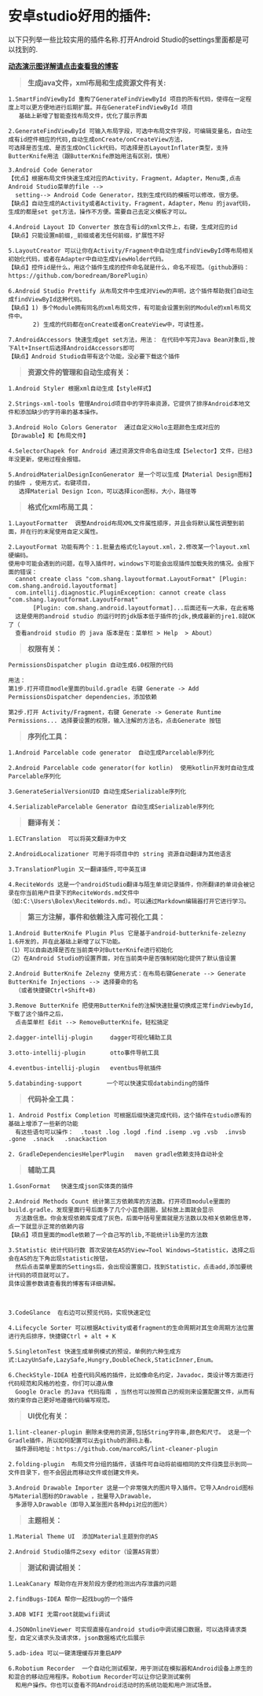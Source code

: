 # 安卓studio好用的插件:

以下只列举一些比较实用的插件名称.打开Android Studio的settings里面都是可以找到的.

 **[动态演示图详解请点击查看我的博客](http://www.jianshu.com/p/269a48d7508d)**

> **生成java文件，xml布局和生成资源文件有关:**

    1.SmartFindViewById 重构了GenerateFindViewById 项目的所有代码，使得在一定程度上可以更方便地进行后期扩展。并在GenerateFindViewById 项目
       基础上新增了智能查找布局文件，优化了展示界面
    
    2.GenerateFindViewById 可输入布局字段，可选中布局文件字段，可编辑变量名，自动生成有id控件相应的代码,自动生成onCreate/onCreateView方法，
    可选择是否生成、是否生成OnClick代码，可选择是否LayoutInflater类型，支持ButterKnife用法（跟ButterKnife原始用法有区别，慎用）
    
    3.Android Code Generator 
    【优点】根据布局文件快速生成对应的Activity，Fragment，Adapter，Menu类,点击Android Studio菜单的file -->
      setting--> Android Code Generator，找到生成代码的模板可以修改，很方便。
    【缺点】自动生成的Activity或者Activity，Fragment，Adapter，Menu 的java代码，生成的都是set get方法，操作不方便。需要自己去定义模板才可以。
    
    4.Android Layout ID Converter 放在含有id的xml文件上，右键，生成对应的id
    【缺点】只能设置m前缀,_前缀或者无任何前缀，扩展性不好
    
    5.LayoutCreator 可以让你在Activity/Fragment中自动生成findViewById等布局相关初始化代码，或者在Adapter中自动生成ViewHolder代码。
    【缺点】控件id是什么，用这个插件生成的控件命名就是什么，命名不规范。（github源码：https://github.com/boredream/BorePlugin）
    
    6.Android Studio Prettify 从布局文件中生成对View的声明，这个插件帮助我们自动生成findViewById这种代码。
    【缺点】1) 多个Module拥有同名的xml布局文件，有可能会设置到别的Module的xml布局文件中。
           2) 生成的代码都在onCreate或者onCreateView中，可读性差。
    
    7.AndroidAccessors 快速生成get set方法，用法： 在代码中写完Java Bean对象后,按下Alt+Insert后选择AndroidAccessors即可
    【缺点】Android Studio自带有这个功能，没必要下载这个插件



> **资源文件的管理和自动生成有关：**

    1.Android Styler 根据xml自动生成【style样式】

    2.Strings-xml-tools 管理Android项目中的字符串资源，它提供了排序Android本地文件和添加缺少的字符串的基本操作。

    3.Android Holo Colors Generator  通过自定义Holo主题颜色生成对应的【Drawable】和【布局文件】

    4.SelectorChapek for Android 通过资源文件命名自动生成【Selector】文件，已经3年没更新，使用过程会报错。

    5.AndroidMaterialDesignIconGenerator 是一个可以生成【Material Design图标】的插件 ，使用方式，右键项目，
       选择Material Design Icon，可以选择icon图标，大小，路径等



> **格式化xml布局工具：**

    1.LayoutFormatter  调整Android布局XML文件属性顺序，并且会将默认属性调整到前面，并在行的末尾使用自定义属性。
     
    2.LayoutFormat 功能有两个：1.批量去格式化layout.xml，2.修改某一个layout.xml硬编码。
    使用中可能会遇到的问题，在导入插件时，windows下可能会出现插件加载失败的情况。会报下面的错误：
      cannot create class "com.shang.layoutformat.LayoutFormat" [Plugin: com.shang.android.layoutformat]
      com.intellij.diagnostic.PluginException: cannot create class "com.shang.layoutformat.LayoutFormat"
           [Plugin: com.shang.android.layoutformat]...后面还有一大串，在此省略
      这是使用的android studio 的运行时的jdk版本低于插件的jdk,换成最新的jre1.8就OK了（
      查看android studio 的 java 版本是在：菜单栏 > Help  > About）



> **权限有关：**

    PermissionsDispatcher plugin 自动生成6.0权限的代码
    
    用法：
    第1步.打开项目modle里面的build.gradle 右键 Generate -> Add PermissionsDispatcher dependencies，添加依赖
    
    第2步.打开 Activity/Fragment，右键 Generate -> Generate Runtime Permissions... 选择要设置的权限，输入注解的方法名，点击Generate 按钮



> **序列化工具：**

    1.Android Parcelable code generator  自动生成Parcelable序列化

    2.Android Parcelable code generator(for kotlin)  使用kotlin开发时自动生成Parcelable序列化
    
    3.GenerateSerialVersionUID 自动生成Serializable序列化
   
    4.SerializableParcelable Generator 自动生成Serializable序列化
 

> **翻译有关：**

    1.ECTranslation  可以将英文翻译为中文
    
    2.AndroidLocalizationer 可用于将项目中的 string 资源自动翻译为其他语言
    
    3.TranslationPlugin 又一翻译插件,可中英互译
    
    4.ReciteWords 这是一个androidStudio翻译与陌生单词记录插件，你所翻译的单词会被记录在你当前用户目录下的ReciteWords.md文件中
    （如:C:\Users\Bolex\ReciteWords.md）。可以通过Markdown编辑器打开它进行学习。



> **第三方注解，事件和依赖注入库可视化工具：**

    1.Android ButterKnife Plugin Plus 它是基于android-butterknife-zelezny 1.6开发的，并在此基础上新增了以下功能。
    （1）可以自由选择是否在当前类中对ButterKnife进行初始化
    （2）在Android Studio的设置界面，对在当前类中是否强制初始化提供了默认值设置

    2.Android ButterKnife Zelezny 使用方式：在布局右键Generate --> Generate ButterKnife Injections --> 选择要命的名
      （或者快捷键Ctrl+Shift+B)

    3.Remove ButterKnife 把使用ButterKnife的注解快速批量切换成正常findViewbyId,下载了这个插件之后，
      点击菜单栏 Edit --> RemoveButterKnife，轻松搞定

    2.dagger-intellij-plugin     dagger可视化辅助工具

    3.otto-intellij-plugin       otto事件导航工具

    4.eventbus-intellij-plugin   eventbus导航插件

    5.databinding-support       一个可以快速实现databinding的插件



> **代码补全工具：**

    1. Android Postfix Completion 可根据后缀快速完成代码，这个插件在studio原有的基础上增添了一些新的功能
      有这些语句可以操作：  .toast .log .logd .find .isemp .vg .vsb  .invsb  .gone  .snack   .snackaction

    2. GradleDependenciesHelperPlugin   maven gradle依赖支持自动补全



> **辅助工具**

    1.GsonFormat   快速生成json实体类的插件
    
    2.Android Methods Count 统计第三方依赖库的方法数。打开项目module里面的build.gradle，发现里面行号后面多了几个小蓝色圆圈，鼠标放上面就会显示
      方法数信息。你会发现依赖库变成了灰色，后面中括号里面就是方法数以及相关依赖信息等，点一下就显示正常的依赖内容
    【缺点】项目里面的modle依赖了一个自己写的lib,不能统计lib里的方法数
    
    3.Statistic 统计代码行数 首次安装在AS的View→Tool Windows→Statistic，选择之后会在AS的左下角出现statistic按钮，
      然后点击菜单里面的Settings后，会出现设置窗口，找到Statistic，点击add,添加要统计代码的项目就可以了。
    具体设置参数请查看我的博客有详细讲解。
    


    3.CodeGlance  在右边可以预览代码，实现快速定位
     
    4.Lifecycle Sorter 可以根据Activity或者fragment的生命周期对其生命周期方法位置进行先后排序，快捷键Ctrl + alt + K
    
    5.SingletonTest 快速生成单例模式的预设，单例的六种生成方式:LazyUnSafe,LazySafe,Hungry,DoubleCheck,StaticInner,Enum。
    
    6.CheckStyle-IDEA 检查代码风格的插件，比如像命名约定，Javadoc，类设计等方面进行代码规范和风格的检查，你们可以遵从像
      Google Oracle 的Java 代码指南 ，当然也可以按照自己的规则来设置配置文件，从而有效约束你自己更好地遵循代码编写规范。



> **UI优化有关：**

    1.lint-cleaner-plugin 删除未使用的资源,包括String字符串,颜色和尺寸。 这是一个Gradle插件，所以如何配置可以去github的源码上看。
      插件源码地址：https://github.com/marcoRS/lint-cleaner-plugin

    2.folding-plugin  布局文件分组的插件，该插件可自动将前缀相同的文件归类显示到同一文件目录下，但不会因此而移动文件或创建文件夹。

    3.Android Drawable Importer 这是一个非常强大的图片导入插件。它导入Android图标与Material图标的Drawable ，批量导入Drawable，
      多源导入Drawable（即导入某张图片各种dpi对应的图片）



> **主题相关：**

    1.Material Theme UI  添加Material主题到你的AS

    2.Android Studio插件之sexy editor（设置AS背景）



> **测试和调试相关：**

    1.LeakCanary 帮助你在开发阶段方便的检测出内存泄露的问题
    
    2.findBugs-IDEA 帮你一起找bug的一个插件
    
    3.ADB WIFI 无需root就能wifi调试
    
    4.JSONOnlineViewer 可实现直接在android studio中调试接口数据，可以选择请求类型，自定义请求头及请求体，json数据格式化后展示
    
    5.adb-idea 可以一键清理缓存并重启APP
    
    6.Robotium Recorder  一个自动化测试框架，用于测试在模拟器和Android设备上原生的和混合的移动应用程序。Robotium Recorder可以让你记录测试案例
      和用户操作。你也可以查看不同Android活动时的系统功能和用户测试场景。





